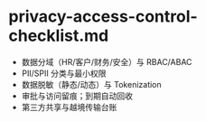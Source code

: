 # privacy-access-control-checklist.md

- 数据分域（HR/客户/财务/安全）与 RBAC/ABAC
- PII/SPII 分类与最小权限
- 数据脱敏（静态/动态）与 Tokenization
- 审批与访问留痕；到期自动回收
- 第三方共享与越境传输台账
